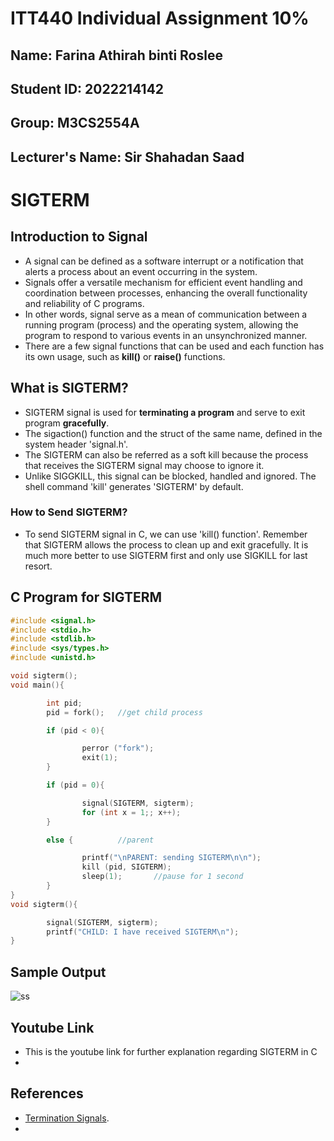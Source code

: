 # ITT440 Individual Assignment 10%
## **Name:** Farina Athirah binti Roslee
## **Student ID:** 2022214142
## **Group:** M3CS2554A
## **Lecturer's Name:** Sir Shahadan Saad

# SIGTERM
## Introduction to Signal
- A signal can be defined as a software interrupt or a notification that alerts a process about an event occurring in the system.
- Signals offer a versatile mechanism for efficient event handling and coordination between processes, enhancing the overall functionality and reliability of C programs.
- In other words, signal serve as a mean of communication between a running program (process) and the operating system, allowing the program to respond to various events in an unsynchronized manner.
- There are a few signal functions that can be used and each function has its own usage, such as **kill()** or **raise()** functions.

## What is SIGTERM?
- SIGTERM signal is used for **terminating a program** and serve to exit program **gracefully**.
- The sigaction() function and the struct of the same name, defined in the system header 'signal.h'.
- The SIGTERM can also be referred as a soft kill because the process that receives the SIGTERM signal may choose to ignore it.
- Unlike SIGGKILL, this signal can be blocked, handled and ignored. The shell command 'kill' generates 'SIGTERM' by default.

### How to Send SIGTERM?
- To send SIGTERM signal in C, we can use 'kill() function'. Remember that SIGTERM allows the process to clean up and exit gracefully. It is much more better to use SIGTERM first and only use SIGKILL for last resort.

## C Program for SIGTERM
```C
#include <signal.h>
#include <stdio.h>
#include <stdlib.h>
#include <sys/types.h>
#include <unistd.h>

void sigterm();
void main(){

        int pid;
        pid = fork();   //get child process

        if (pid < 0){

                perror ("fork");
                exit(1);
        }

        if (pid = 0){

                signal(SIGTERM, sigterm);
                for (int x = 1;; x++);
        }

        else {          //parent

                printf("\nPARENT: sending SIGTERM\n\n");
                kill (pid, SIGTERM);
                sleep(1);       //pause for 1 second
        }
}
void sigterm(){

        signal(SIGTERM, sigterm);
        printf("CHILD: I have received SIGTERM\n");
}
```
## Sample Output
![ss ](https://github.com/addff/2403-ITT440/assets/166006878/5fb26bf7-182a-4f5d-8c81-dcd761d948d0)

## Youtube Link
- This is the youtube link for further explanation regarding SIGTERM in C
- 

## References
- [Termination Signals](https://www.gnu.org/software/libc/manual/html_node/Termination-Signals.html#:~:text=The%20SIGTERM%20signal%20is%20a,kill%20generates%20SIGTERM%20by%20default).
- 
